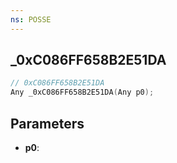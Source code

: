 ```yaml
---
ns: POSSE
---
```

## _0xC086FF658B2E51DA

```c
// 0xC086FF658B2E51DA
Any _0xC086FF658B2E51DA(Any p0);
```

## Parameters
* **p0**:
